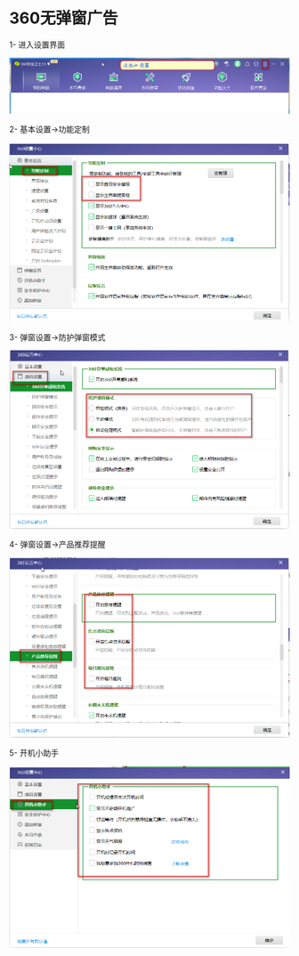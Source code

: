 # 360无弹窗广告

1- 进入设置界面

![image-20220707091252918](images/image-20220707091252918.png)

2- 基本设置->功能定制

![image-20220707091351116](images/image-20220707091351116.png)

3- 弹窗设置->防护弹窗模式

![image-20220707091430296](images/image-20220707091430296.png)



4-  弹窗设置->产品推荐提醒

![image-20220707091508013](images/image-20220707091508013.png)



5- 开机小助手

![image-20220707091536256](images/image-20220707091536256.png)